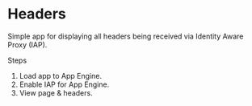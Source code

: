 # Headers

Simple app for displaying all headers being received via Identity Aware Proxy (IAP).

Steps
1. Load app to App Engine. 
2. Enable IAP for App Engine.
3. View page & headers.
